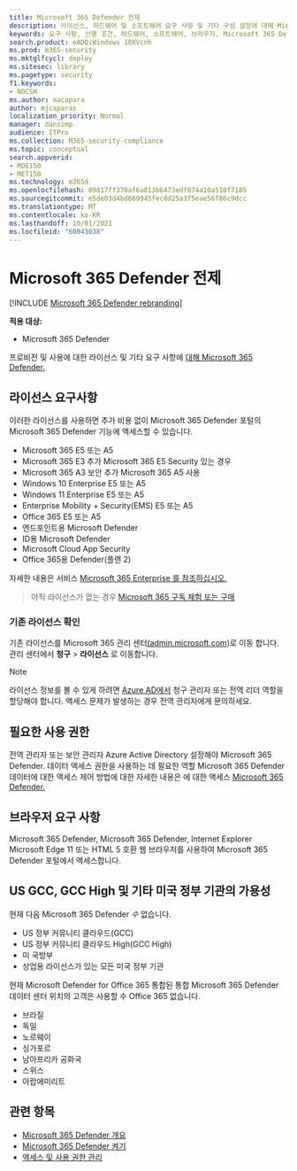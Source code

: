 ```yaml
---
title: Microsoft 365 Defender 전제
description: 라이선스, 하드웨어 및 소프트웨어 요구 사항 및 기타 구성 설정에 대해 Microsoft 365 Defender
keywords: 요구 사항, 선행 조건, 하드웨어, 소프트웨어, 브라우저, Microsoft 365 Defender, M365, 라이선스, E5, A5, EMS, 구매
search.product: eADQiWindows 10XVcnh
ms.prod: m365-security
ms.mktglfcycl: deploy
ms.sitesec: library
ms.pagetype: security
f1.keywords:
- NOCSH
ms.author: macapara
author: mjcaparas
localization_priority: Normal
manager: dansimp
audience: ITPro
ms.collection: M365-security-compliance
ms.topic: conceptual
search.appverid:
- MOE150
- MET150
ms.technology: m365d
ms.openlocfilehash: 09817ff370af6a813b6473edf874a10a510f7185
ms.sourcegitcommit: e5de03d4bd669945fec0d25a3f5eae56f86c9dcc
ms.translationtype: MT
ms.contentlocale: ko-KR
ms.lasthandoff: 10/01/2021
ms.locfileid: "60043038"
---
```

# <a name="microsoft-365-defender-prerequisites"></a>Microsoft 365 Defender 전제

[!INCLUDE [Microsoft 365 Defender rebranding](../includes/microsoft-defender.md)]


**적용 대상:**
- Microsoft 365 Defender

프로비전 및 사용에 대한 라이선스 및 기타 요구 사항에 [대해 Microsoft 365 Defender.](microsoft-365-defender.md)

## <a name="licensing-requirements"></a>라이선스 요구사항
이러한 라이선스를 사용하면 추가 비용 없이 Microsoft 365 Defender 포털의 Microsoft 365 Defender 기능에 액세스할 수 있습니다.

- Microsoft 365 E5 또는 A5
- Microsoft 365 E3 추가 Microsoft 365 E5 Security 있는 경우
- Microsoft 365 A3 보안 추가 Microsoft 365 A5 사용
- Windows 10 Enterprise E5 또는 A5
- Windows 11 Enterprise E5 또는 A5
- Enterprise Mobility + Security(EMS) E5 또는 A5 
- Office 365 E5 또는 A5
- 엔드포인트용 Microsoft Defender
- ID용 Microsoft Defender 
- Microsoft Cloud App Security
- Office 365용 Defender(플랜 2)

자세한 내용은 서비스 [Microsoft 365 Enterprise 를 참조하십시오.](https://www.microsoft.com/licensing/product-licensing/microsoft-365-enterprise)

> 아직 라이선스가 없는 경우 [Microsoft 365 구독 체험 또는 구매](../../commerce/try-or-buy-microsoft-365.md)

### <a name="check-your-existing--licenses"></a>기존 라이선스 확인
기존 라이선스를 Microsoft 365 관리 센터[(admin.microsoft.com](https://admin.microsoft.com/))로 이동 합니다. 관리 센터에서 **청구** > **라이선스** 로 이동합니다.

>[!NOTE]
> 라이선스 정보를 볼 수  있게 하려면  [Azure AD에서](/azure/active-directory/roles/permissions-reference) 청구 관리자 또는 전역 리더 역할을 할당해야 합니다. 액세스 문제가 발생하는 경우 전역 관리자에게 문의하세요.

## <a name="required-permissions"></a>필요한 사용 권한
전역 관리자  또는 보안  관리자 Azure Active Directory 설정해야 Microsoft 365 Defender. 데이터 액세스 권한을 사용하는 데 필요한 역할 Microsoft 365 Defender 데이터에 대한 액세스 제어 방법에 대한 자세한 내용은 에 대한 액세스 [Microsoft 365 Defender.](m365d-permissions.md)

## <a name="browser-requirements"></a>브라우저 요구 사항
Microsoft 365 Defender, Microsoft 365 Defender, Internet Explorer Microsoft Edge 11 또는 HTML 5 호환 웹 브라우저를 사용하여 Microsoft 365 Defender 포털에서 액세스합니다.

## <a name="availability-to-us-gcc-gcc-high-and-other-us-government-institutions"></a>US GCC, GCC High 및 기타 미국 정부 기관의 가용성
현재 다음 Microsoft 365 Defender *수* 없습니다.
- US 정부 커뮤니티 클라우드(GCC)
- US 정부 커뮤니티 클라우드 High(GCC High)
- 미 국방부
- 상업용 라이선스가 있는 모든 미국 정부 기관


현재 Microsoft Defender for Office 365 통합된 통합 Microsoft 365 Defender 데이터 센터 위치의 고객은 사용할 수 Office 365 없습니다.

- 브라질 
- 독일 
- 노르웨이 
- 싱가포르 
- 남아프리카 공화국
- 스위스 
- 아랍에미리트 


## <a name="related-topics"></a>관련 항목
- [Microsoft 365 Defender 개요](microsoft-365-defender.md)
- [Microsoft 365 Defender 켜기](m365d-enable.md)
- [액세스 및 사용 권한 관리](m365d-permissions.md)
